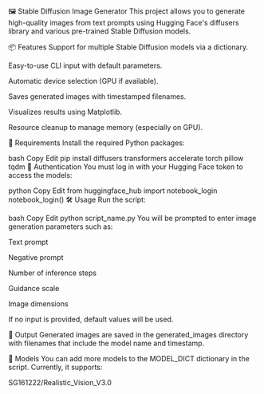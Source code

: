 🖼️ Stable Diffusion Image Generator
This project allows you to generate high-quality images from text prompts using Hugging Face's diffusers library and various pre-trained Stable Diffusion models.

📦 Features
Support for multiple Stable Diffusion models via a dictionary.

Easy-to-use CLI input with default parameters.

Automatic device selection (GPU if available).

Saves generated images with timestamped filenames.

Visualizes results using Matplotlib.

Resource cleanup to manage memory (especially on GPU).

🔧 Requirements
Install the required Python packages:

bash
Copy
Edit
pip install diffusers transformers accelerate torch pillow tqdm
🔐 Authentication
You must log in with your Hugging Face token to access the models:

python
Copy
Edit
from huggingface_hub import notebook_login
notebook_login()
🛠️ Usage
Run the script:

bash
Copy
Edit
python script_name.py
You will be prompted to enter image generation parameters such as:

Text prompt

Negative prompt

Number of inference steps

Guidance scale

Image dimensions

If no input is provided, default values will be used.

📁 Output
Generated images are saved in the generated_images directory with filenames that include the model name and timestamp.

🧠 Models
You can add more models to the MODEL_DICT dictionary in the script. Currently, it supports:

SG161222/Realistic_Vision_V3.0
